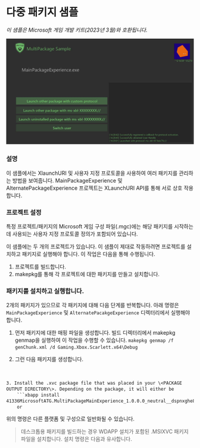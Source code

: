 # 다중 패키지 샘플

_이 샘플은 Microsoft 게임 개발 키트(2023년 3월)와 호환됩니다._

![이미지](media/SampleImage.png)




### 설명

이 샘플에서는 XlaunchURI 및 사용자 지정 프로토콜을 사용하여 여러 패키지를 관리하는 방법을 보여줍니다. MainPackageExperience 및 AlternatePackageExperience 프로젝트는 XLaunchURI API를 통해 서로 상호 작용합니다.

### 프로젝트 설정
특정 프로젝트/패키지의 Microsoft 게임 구성 파일(.mgc)에는 해당 패키지를 시작하는 데 사용되는 사용자 지정 프로토콜 정의가 포함되어 있습니다.

이 샘플에는 두 개의 프로젝트가 있습니다. 이 샘플이 제대로 작동하려면 프로젝트를 설치하고 패키지로 실행해야 합니다. 이 작업은 다음을 통해 수행됩니다.
1. 프로젝트를 빌드합니다.
2. makepkg를 통해 각 프로젝트에 대한 패키지를 만들고 설치합니다.

### 패키지를 설치하고 실행합니다.

2개의 패키지가 있으므로 각 패키지에 대해 다음 단계를 반복합니다. 아래 명령은 ```MainPackageExperience``` 및 ```AlternatePacakgeExperience``` 디렉터리에서 실행해야 합니다.

1. 먼저 패키지에 대한 매핑 파일을 생성합니다. 빌드 디렉터리에서 makepkg genmap을 실행하여 이 작업을 수행할 수 있습니다.
   ```makepkg genmap /f genChunk.xml /d Gaming.Xbox.Scarlett.x64\Debug```

2. 그런 다음 패키지를 생성합니다.
```


3. Install the .xvc package file that was placed in your \<PACKAGE OUTPUT DIRECTORY\>. Depending on the package, it will either be
    ```xbapp install 41336MicrosoftATG.MultiPackageMainExperience_1.0.0.0_neutral__dspnxghe87tn0_xs.xvc```   
	or   
```


위의 명령은 다른 플랫폼 및 구성으로 일반화될 수 있습니다.

> 데스크톱용 패키지를 빌드하는 경우 WDAPP 설치가 포함된 .MSIXVC 패키지 파일을 설치합니다. 설치 명령은 다음과 유사합니다.

